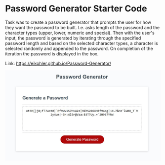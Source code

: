 # Password Generator Starter Code

Task was to create a password generator that prompts the user for how they want the password to be built.
I.e. asks length of the password and the character types (upper, lower, numeric and special). Then with the user's input, the password is generated by iterating through the specified password length and based on the selected character types, a character is selected randomly and appended to the password. On completion of the iteration the password is displayed in the box.

Link: https://eikohler.github.io/Password-Generator/

![Screen Shot](assets/images/screenshot.JPG)
